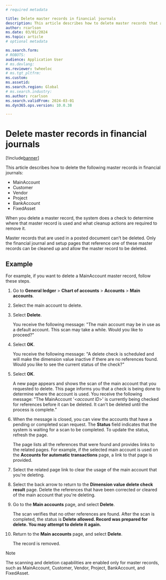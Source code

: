 ```yaml
---
# required metadata

title: Delete master records in financial journals
description: This article describes how to delete master records that are used in a financial journal.
author: rcarlson
ms.date: 03/01/2024
ms.topic: article
# optional metadata

ms.search.form: 
# ROBOTS: 
audience: Application User
# ms.devlang: 
ms.reviewer: twheeloc
# ms.tgt_pltfrm: 
ms.custom: 
ms.assetid: 
ms.search.region: Global
# ms.search.industry: 
ms.author: rcarlson
ms.search.validFrom: 2024-03-01
ms.dyn365.ops.version: 10.0.38

---
```


# Delete master records in financial journals

[!include[banner](../includes/banner.md)]

This article describes how to delete the following master records in financial journals:

- MainAccount
- Customer
- Vendor
- Project
- BankAccount
- FixedAsset

When you delete a master record, the system does a check to determine where that master record is used and what cleanup actions are required to remove it.

Master records that are used in a posted document can't be deleted. Only the financial journal and setup pages that reference one of these master records can be cleaned up and allow the master record to be deleted.

## Example

For example, if you want to delete a MainAccount master record, follow these steps.

1. Go to **General ledger** \> **Chart of accounts** \> **Accounts** \> **Main accounts**.
2. Select the main account to delete.
3. Select **Delete**.

    You receive the following message: "The main account may be in use as a default account. This scan may take a while. Would you like to proceed?"

4. Select **OK**.

   You receive the following message: "A delete check is scheduled and will make the dimension value inactive if there are no references found. Would you like to see the current status of the check?"

5. Select **OK**.

    A new page appears and shows the scan of the main account that you requested to delete. This page informs you that a check is being done to determine where the account is used. You receive the following message: "The MainAccount '\<*account ID*\>' is currently being checked for references before it can be deleted. It can't be deleted until the process is complete."

6. When the message is closed, you can view the accounts that have a pending or completed scan request. The **Status** field indicates that the system is waiting for a scan to be completed. To update the status, refresh the page.

    The page lists all the references that were found and provides links to the related pages. For example, if the selected main account is used on the **Accounts for automatic transactions** page, a link to that page is provided.

7. Select the related page link to clear the usage of the main account that you're deleting.
8. Select the back arrow to return to the **Dimension value delete check result** page. Delete the references that have been corrected or cleared of the main account that you're deleting.
9. Go to the **Main accounts** page, and select **Delete**.

    The scan verifies that no other references are found. After the scan is completed, the status is **Delete allowed. Record was prepared for delete. You may attempt to delete it again.**

10. Return to the **Main accounts** page, and select **Delete**.

    The record is removed.

> [!NOTE]
> The scanning and deletion capabilities are enabled only for master records, such as MainAccount, Customer, Vendor, Project, BankAccount, and FixedAsset.
